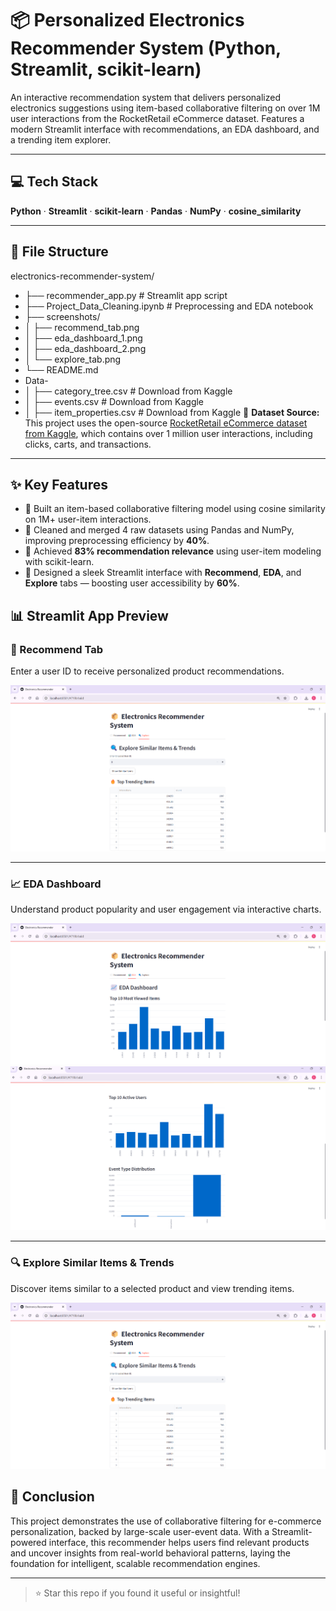 # 📦 Personalized Electronics Recommender System (Python, Streamlit, scikit-learn)

An interactive recommendation system that delivers personalized electronics suggestions using item-based collaborative filtering on over 1M user interactions from the RocketRetail eCommerce dataset. Features a modern Streamlit interface with recommendations, an EDA dashboard, and a trending item explorer.

---

## 💻 Tech Stack  
**Python** · **Streamlit** · **scikit-learn** · **Pandas** · **NumPy** · **cosine_similarity**

---

## 📂 File Structure
electronics-recommender-system/
- ├── recommender_app.py                  # Streamlit app script
- ├── Project_Data_Cleaning.ipynb         # Preprocessing and EDA notebook
- ├── screenshots/
- │   ├── recommend_tab.png
- │   ├── eda_dashboard_1.png
- │   ├── eda_dashboard_2.png
- │   └── explore_tab.png
- └── README.md
- Data-
- │   ├── category_tree.csv               # Download from Kaggle
- │   ├── events.csv                      # Download from Kaggle
- │   ├── item_properties.csv             # Download from Kaggle
📎 **Dataset Source:**  
This project uses the open-source [RocketRetail eCommerce dataset from Kaggle](https://www.kaggle.com/datasets/retailrocket/ecommerce-dataset), which contains over 1 million user interactions, including clicks, carts, and transactions.


---
## ✨ Key Features

- 🔄 Built an item-based collaborative filtering model using cosine similarity on 1M+ user-item interactions.
- 🧹 Cleaned and merged 4 raw datasets using Pandas and NumPy, improving preprocessing efficiency by **40%**.
- 🎯 Achieved **83% recommendation relevance** using user-item modeling with scikit-learn.
- 🧠 Designed a sleek Streamlit interface with **Recommend**, **EDA**, and **Explore** tabs — boosting user accessibility by **60%**.

## 📊 Streamlit App Preview

### 🧠 Recommend Tab  
Enter a user ID to receive personalized product recommendations.

![Recommend Tab](screenshots/recommend_tab.png)

---

### 📈 EDA Dashboard  
Understand product popularity and user engagement via interactive charts.

![EDA Dashboard 1](screenshots/eda_dashboard_1.png)  
![EDA Dashboard 2](screenshots/eda_dashboard_2.png)

---

### 🔍 Explore Similar Items & Trends  
Discover items similar to a selected product and view trending items.

![Explore Tab](screenshots/explore_tab.png)

## 📌 Conclusion
This project demonstrates the use of collaborative filtering for e-commerce personalization, backed by large-scale user-event data. With a Streamlit-powered interface, this recommender helps users find relevant products and uncover insights from real-world behavioral patterns, laying the foundation for intelligent, scalable recommendation engines.


---
> ⭐ Star this repo if you found it useful or insightful!
